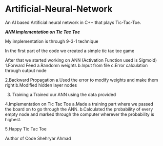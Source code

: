 # Artificial-Neural-Network
An AI based Artificial neural network in C++ that plays Tic-Tac-Toe.

*****ANN Implementation on Tic Tac Toe*****

My implementation is through 9-3-1 technique

In the first part  of the code we created a simple tic tac toe  game 

After that we started working on ANN (Activation Function used  is Sigmoid)
1.Forward Feed
a.Randomn weights 
b.Input from file 
c.Error calculation through output node

2.Backward Propagation
a.Used the error to modify weights and make them right 
b.Modified hidden layer nodes 

3. Training
a.Trained our ANN using the data provided

4.Implementation on Tic Tac Toe
a.Made a training part where we passed the board on to go through the ANN.
b.Calculated the probability of every empty node and marked through the computer wherever the probability is highest.

5.Happy Tic Tac Toe



Author of Code
Shehryar Ahmad

